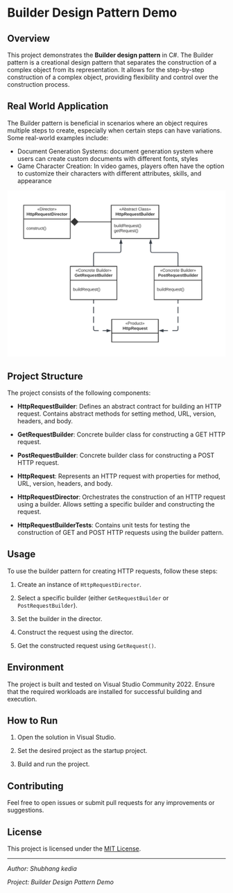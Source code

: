 # Builder Design Pattern Demo

## Overview

This project demonstrates the **Builder design pattern** in C#. The Builder pattern is a creational design pattern that separates the construction of a complex object from its representation. It allows for the step-by-step construction of a complex object, providing flexibility and control over the construction process.

## Real World Application

The Builder pattern is beneficial in scenarios where an object requires multiple steps to create, especially when certain steps can have variations. Some real-world examples include:

- Document Generation Systems: document generation system where users can create custom documents with different fonts, styles
- Game Character Creation: In video games, players often have the option to customize their characters with different attributes, skills, and appearance

![Module & Class diagram](ClassDiagram.png)

## Project Structure

The project consists of the following components:

- **HttpRequestBuilder**: Defines an abstract contract for building an HTTP request. Contains abstract methods for setting method, URL, version, headers, and body.
  
- **GetRequestBuilder**: Concrete builder class for constructing a GET HTTP request.

- **PostRequestBuilder**: Concrete builder class for constructing a POST HTTP request.

- **HttpRequest**: Represents an HTTP request with properties for method, URL, version, headers, and body.

- **HttpRequestDirector**: Orchestrates the construction of an HTTP request using a builder. Allows setting a specific builder and constructing the request.

- **HttpRequestBuilderTests**: Contains unit tests for testing the construction of GET and POST HTTP requests using the builder pattern.

## Usage

To use the builder pattern for creating HTTP requests, follow these steps:

1. Create an instance of `HttpRequestDirector`.

2. Select a specific builder (either `GetRequestBuilder` or `PostRequestBuilder`).

3. Set the builder in the director.

4. Construct the request using the director.

5. Get the constructed request using `GetRequest()`.

## Environment

The project is built and tested on Visual Studio Community 2022. Ensure that the required workloads are installed for successful building and execution.

## How to Run

1. Open the solution in Visual Studio.

2. Set the desired project as the startup project.

3. Build and run the project.

## Contributing

Feel free to open issues or submit pull requests for any improvements or suggestions.

## License

This project is licensed under the [MIT License](LICENSE).

---

*Author: Shubhang kedia*

*Project: Builder Design Pattern Demo*
